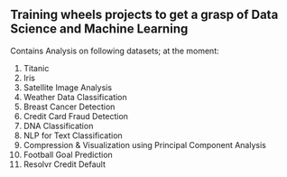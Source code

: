 ## Training wheels projects to get a grasp of Data Science and Machine Learning

Contains Analysis on following datasets; at the moment:
1. Titanic
2. Iris
3. Satellite Image Analysis
4. Weather Data Classification
5. Breast Cancer Detection
6. Credit Card Fraud Detection
7. DNA Classification
8. NLP for Text Classification
9. Compression & Visualization using Principal Component Analysis
10. Football Goal Prediction
11. Resolvr Credit Default
